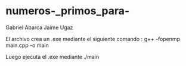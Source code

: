 # numeros-_primos_para-

Gabriel Abarca
Jaime Ugaz

El archivo crea un .exe mediante el siguiente comando : 
g++ -fopenmp main.cpp -o main

Luego ejecuta el .exe mediante 
./main 
